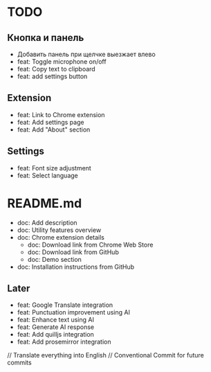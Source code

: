 # TODO

## Кнопка и панель

- Добавить панель при щелчке выезжает влево
- feat: Toggle microphone on/off  
- feat: Copy text to clipboard  
- feat: add settings button


## Extension
- feat: Link to Chrome extension  
- feat: Add settings page  
- feat: Add "About" section  

## Settings
- feat: Font size adjustment
- feat: Select language

# README.md
- doc: Add description  
- doc: Utility features overview  
- doc: Chrome extension details  
  - doc: Download link from Chrome Web Store  
  - doc: Download link from GitHub  
  - doc: Demo section  
- doc: Installation instructions from GitHub  

## Later
- feat: Google Translate integration  
- feat: Punctuation improvement using AI  
- feat: Enhance text using AI  
- feat: Generate AI response  
- feat: Add quilljs integration 
- feat: Add prosemirror integration


// Translate everything into English
// Conventional Commit for future commits